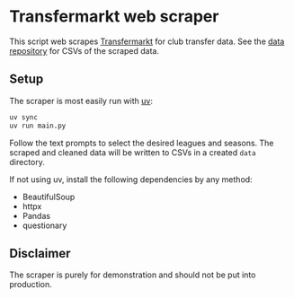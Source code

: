 # Transfermarkt web scraper

This script web scrapes [Transfermarkt](https://www.transfermarkt.com/) for club transfer data.
See the [data repository](https://github.com/eordo/transfermarkt-data) for CSVs of the scraped data.

## Setup

The scraper is most easily run with [uv](https://docs.astral.sh/uv/):

```bash
uv sync
uv run main.py
```

Follow the text prompts to select the desired leagues and seasons.
The scraped and cleaned data will be written to CSVs in a created `data` directory.

If not using uv, install the following dependencies by any method:

- BeautifulSoup
- httpx
- Pandas
- questionary

## Disclaimer

The scraper is purely for demonstration and should not be put into production.
